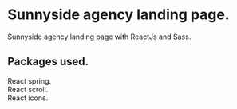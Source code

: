 # Sunnyside agency landing page.

Sunnyside agency landing page with ReactJs and Sass.

## Packages used.

React spring.<br>
React scroll.<br>
React icons.<br>
